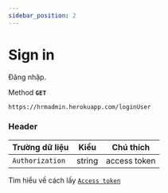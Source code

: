 ```yaml
---
sidebar_position: 2
---
```


# Sign in

Đăng nhập.

Method **`GET`**

```shell
https://hrmadmin.herokuapp.com/loginUser
```

### Header

| Trường dữ liệu  | Kiểu   | Chú thích    |
| --------------- | ------ | ------------ |
| `Authorization` | string | access token |

Tìm hiểu về cách lấy [`Access token`](token.md)
